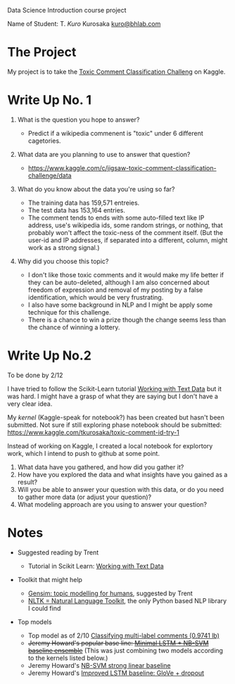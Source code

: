 Data Science Introduction course project

Name of Student: T. *Kuro* Kurosaka <kuro@bhlab.com>

# The Project
My project is to take the [Toxic Comment Classification Challeng](https://www.kaggle.com/c/jigsaw-toxic-comment-classification-challenge) on Kaggle.

# Write Up No. 1

1. What is the question you hope to answer?
   * Predict if a wikipedia commenent is "toxic" under 6 different cagetories.
1. What data are you planning to use to answer that question?
   * https://www.kaggle.com/c/jigsaw-toxic-comment-classification-challenge/data
1. What do you know about the data you're using so far?
   * The training data has 159,571 entreies. 
   * The test data has 153,164 entries.
   * The comment tends to ends with some auto-filled text like IP address, use's wikipedia ids, some random strings, or nothing, that probably won't affect the toxic-ness of the comment itself. (But the user-id and IP addresses, if separated into a different, column, might work as a strong signal.)

1. Why did you choose this topic?
   * I don't like those toxic comments and it would make my life better if they can be auto-deleted, although I am also concerned about freedom of expression and removal of my posting by a false identification, which would be very frustrating.
   * I also have some background in NLP and I might be apply some technique for this challenge.
   * There is a chance to win a prize though the change seems less than the chance of winning a lottery. 

# Write Up No.2
To be done by 2/12

I have tried to follow the Scikit-Learn tutorial [Working with Text Data](http://scikit-learn.org/stable/tutorial/text_analytics/working_with_text_data.html) but it was hard. I might have a grasp of what they are saying but I don't have a very clear idea.

My *kernel* (Kaggle-speak for notebook?) has been created but hasn't been submitted. Not sure if still exploring phase notebook should be submitted: https://www.kaggle.com/tkurosaka/toxic-comment-id-try-1 

Instead of working on Kaggle, I created a local notebook for explortory work, which I intend to push to github at some point.

1. What data have you gathered, and how did you gather it?
1. How have you explored the data and what insights have you gained as a result?
1. Will you be able to answer your question with this data, or do you need to gather more data (or adjust your question)?
1. What modeling approach are you using to answer your question?

# Notes
* Suggested reading by Trent
   * Tutorial in Scikit Learn: [Working with Text Data](http://scikit-learn.org/stable/tutorial/text_analytics/working_with_text_data.html)
* Toolkit that might help
   * [Gensim: topic modelling for humans](https://radimrehurek.com/gensim/), suggested by Trent
   * [NLTK = Natural Language Toolkit](http://www.nltk.org/), the only Python based NLP library I could find
   
* Top models
   * Top model as of 2/10 [Classifying multi-label comments (0.9741 lb)](https://www.kaggle.com/rhodiumbeng/classifying-multi-label-comments-0-9741-lb)
   * ~~Jeremy Howard's popular base line: [Minimal LSTM + NB-SVM baseline ensemble](https://www.kaggle.com/jhoward/minimal-lstm-nb-svm-baseline-ensemble)~~ (This was just combining two models according to the kernels listed below.)
   * Jeremy Howard's [NB-SVM strong linear baseline](https://www.kaggle.com/jhoward/nb-svm-strong-linear-baseline)
   * Jeremy Howard's [Improved LSTM baseline: GloVe + dropout](https://www.kaggle.com/jhoward/improved-lstm-baseline-glove-dropout)
   
